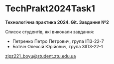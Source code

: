 # TechPrakt2024Task1
**Технологічна практика 2024. Git. Завдання №2**

Список студентів, які виконали завдання:
* Петренко Петро Петрович, група ІПЗ-22-7
* Ботвін Олексій Юрійович, група ЗІПЗ-22-1

zipz221_boyu@student.ztu.edu.ua